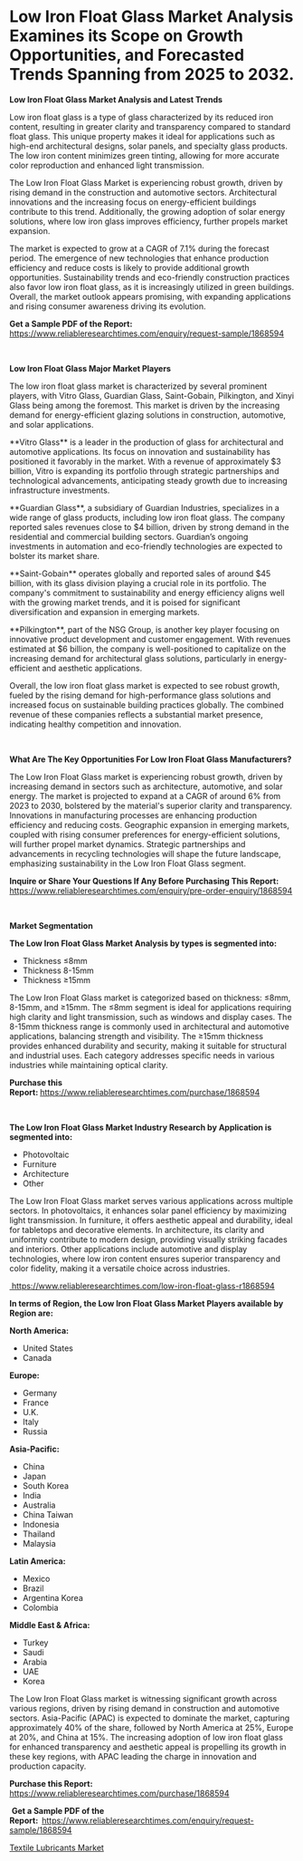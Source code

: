 <p><h1>Low Iron Float Glass Market Analysis Examines its Scope on Growth Opportunities, and Forecasted Trends Spanning from 2025 to 2032.</h1></p><p><strong>Low Iron Float Glass Market Analysis and Latest Trends</strong></p>
<p><p>Low iron float glass is a type of glass characterized by its reduced iron content, resulting in greater clarity and transparency compared to standard float glass. This unique property makes it ideal for applications such as high-end architectural designs, solar panels, and specialty glass products. The low iron content minimizes green tinting, allowing for more accurate color reproduction and enhanced light transmission.</p><p>The Low Iron Float Glass Market is experiencing robust growth, driven by rising demand in the construction and automotive sectors. Architectural innovations and the increasing focus on energy-efficient buildings contribute to this trend. Additionally, the growing adoption of solar energy solutions, where low iron glass improves efficiency, further propels market expansion. </p><p>The market is expected to grow at a CAGR of 7.1% during the forecast period. The emergence of new technologies that enhance production efficiency and reduce costs is likely to provide additional growth opportunities. Sustainability trends and eco-friendly construction practices also favor low iron float glass, as it is increasingly utilized in green buildings. Overall, the market outlook appears promising, with expanding applications and rising consumer awareness driving its evolution.</p></p>
<p><strong>Get a Sample PDF of the Report:&nbsp;</strong> <a href="https://www.reliableresearchtimes.com/enquiry/request-sample/1868594?utm_campaign=2999&utm_medium=2&utm_source=Github&utm_content=ia&utm_term=31032025&utm_id=low-iron-float-glass">https://www.reliableresearchtimes.com/enquiry/request-sample/1868594</a></p>
<p>&nbsp;</p>
<p><strong>Low Iron Float Glass Major Market Players</strong></p>
<p><p>The low iron float glass market is characterized by several prominent players, with Vitro Glass, Guardian Glass, Saint-Gobain, Pilkington, and Xinyi Glass being among the foremost. This market is driven by the increasing demand for energy-efficient glazing solutions in construction, automotive, and solar applications.</p><p>**Vitro Glass** is a leader in the production of glass for architectural and automotive applications. Its focus on innovation and sustainability has positioned it favorably in the market. With a revenue of approximately $3 billion, Vitro is expanding its portfolio through strategic partnerships and technological advancements, anticipating steady growth due to increasing infrastructure investments.</p><p>**Guardian Glass**, a subsidiary of Guardian Industries, specializes in a wide range of glass products, including low iron float glass. The company reported sales revenues close to $4 billion, driven by strong demand in the residential and commercial building sectors. Guardian’s ongoing investments in automation and eco-friendly technologies are expected to bolster its market share.</p><p>**Saint-Gobain** operates globally and reported sales of around $45 billion, with its glass division playing a crucial role in its portfolio. The company's commitment to sustainability and energy efficiency aligns well with the growing market trends, and it is poised for significant diversification and expansion in emerging markets.</p><p>**Pilkington**, part of the NSG Group, is another key player focusing on innovative product development and customer engagement. With revenues estimated at $6 billion, the company is well-positioned to capitalize on the increasing demand for architectural glass solutions, particularly in energy-efficient and aesthetic applications.</p><p>Overall, the low iron float glass market is expected to see robust growth, fueled by the rising demand for high-performance glass solutions and increased focus on sustainable building practices globally. The combined revenue of these companies reflects a substantial market presence, indicating healthy competition and innovation.</p></p>
<p>&nbsp;</p>
<p><strong>What Are The Key Opportunities For Low Iron Float Glass Manufacturers?</strong></p>
<p><p>The Low Iron Float Glass market is experiencing robust growth, driven by increasing demand in sectors such as architecture, automotive, and solar energy. The market is projected to expand at a CAGR of around 6% from 2023 to 2030, bolstered by the material's superior clarity and transparency. Innovations in manufacturing processes are enhancing production efficiency and reducing costs. Geographic expansion in emerging markets, coupled with rising consumer preferences for energy-efficient solutions, will further propel market dynamics. Strategic partnerships and advancements in recycling technologies will shape the future landscape, emphasizing sustainability in the Low Iron Float Glass segment.</p></p>
<p><strong>Inquire or Share Your Questions If Any Before Purchasing This Report:</strong> <a href="https://www.reliableresearchtimes.com/enquiry/pre-order-enquiry/1868594?utm_campaign=2999&utm_medium=2&utm_source=Github&utm_content=ia&utm_term=31032025&utm_id=low-iron-float-glass">https://www.reliableresearchtimes.com/enquiry/pre-order-enquiry/1868594</a></p>
<p>&nbsp;</p>
<p><strong>Market Segmentation</strong></p>
<p><strong>The Low Iron Float Glass Market Analysis by types is segmented into:</strong></p>
<p><ul><li>Thickness ≤8mm</li><li>Thickness 8-15mm</li><li>Thickness ≥15mm</li></ul></p>
<p><p>The Low Iron Float Glass market is categorized based on thickness: ≤8mm, 8-15mm, and ≥15mm. The ≤8mm segment is ideal for applications requiring high clarity and light transmission, such as windows and display cases. The 8-15mm thickness range is commonly used in architectural and automotive applications, balancing strength and visibility. The ≥15mm thickness provides enhanced durability and security, making it suitable for structural and industrial uses. Each category addresses specific needs in various industries while maintaining optical clarity.</p></p>
<p><strong>Purchase this Report:&nbsp;</strong><a href="https://www.reliableresearchtimes.com/purchase/1868594?utm_campaign=2999&utm_medium=2&utm_source=Github&utm_content=ia&utm_term=31032025&utm_id=low-iron-float-glass">https://www.reliableresearchtimes.com/purchase/1868594</a></p>
<p>&nbsp;</p>
<p><strong>The Low Iron Float Glass Market Industry Research by Application is segmented into:</strong></p>
<p><ul><li>Photovoltaic</li><li>Furniture</li><li>Architecture</li><li>Other</li></ul></p>
<p><p>The Low Iron Float Glass market serves various applications across multiple sectors. In photovoltaics, it enhances solar panel efficiency by maximizing light transmission. In furniture, it offers aesthetic appeal and durability, ideal for tabletops and decorative elements. In architecture, its clarity and uniformity contribute to modern design, providing visually striking facades and interiors. Other applications include automotive and display technologies, where low iron content ensures superior transparency and color fidelity, making it a versatile choice across industries.</p></p>
<p><a href="https://www.reliableresearchtimes.com/low-iron-float-glass-r1868594?utm_campaign=2999&utm_medium=2&utm_source=Github&utm_content=ia&utm_term=31032025&utm_id=low-iron-float-glass">&nbsp;https://www.reliableresearchtimes.com/low-iron-float-glass-r1868594</a></p>
<p><strong>In terms of Region, the Low Iron Float Glass Market Players available by Region are:</strong></p>
<p>
    <p> <strong> North America: </strong>
        <ul>
            <li>United States</li>
            <li>Canada</li>
        </ul>
        </p> 
    <p> <strong> Europe: </strong>
        <ul>
            <li>Germany</li>
            <li>France</li>
            <li>U.K.</li>
            <li>Italy</li>
            <li>Russia</li>
        </ul>
        </p> 
    <p> <strong> Asia-Pacific: </strong>
        <ul>
            <li>China</li>
            <li>Japan</li>
            <li>South Korea</li>
            <li>India</li>
            <li>Australia</li>
            <li>China Taiwan</li>
            <li>Indonesia</li>
            <li>Thailand</li>
            <li>Malaysia</li>
        </ul>
        </p> 
    <p> <strong> Latin America: </strong>
        <ul>
            <li>Mexico</li>
            <li>Brazil</li>
            <li>Argentina Korea</li>
            <li>Colombia</li>
        </ul>
        </p> 
    <p> <strong> Middle East & Africa: </strong>
        <ul>
            <li>Turkey</li>
            <li>Saudi</li>
            <li>Arabia</li>
            <li>UAE</li>
            <li>Korea</li>
        </ul>
    </p>
    </p>
<p><p>The Low Iron Float Glass market is witnessing significant growth across various regions, driven by rising demand in construction and automotive sectors. Asia-Pacific (APAC) is expected to dominate the market, capturing approximately 40% of the share, followed by North America at 25%, Europe at 20%, and China at 15%. The increasing adoption of low iron float glass for enhanced transparency and aesthetic appeal is propelling its growth in these key regions, with APAC leading the charge in innovation and production capacity.</p></p>
<p><strong>Purchase this Report: </strong><a href="https://www.reliableresearchtimes.com/purchase/1868594?utm_campaign=2999&utm_medium=2&utm_source=Github&utm_content=ia&utm_term=31032025&utm_id=low-iron-float-glass">https://www.reliableresearchtimes.com/purchase/1868594</a></p>
<p>&nbsp;<strong>Get a Sample PDF of the Report:&nbsp;&nbsp;</strong><a href="https://www.reliableresearchtimes.com/enquiry/request-sample/1868594?utm_campaign=2999&utm_medium=2&utm_source=Github&utm_content=ia&utm_term=31032025&utm_id=low-iron-float-glass">https://www.reliableresearchtimes.com/enquiry/request-sample/1868594</a></p>
<p><strong></strong></p>
<p><p><a href="https://github.com/miottaredlin79/Market-Research-Report-List-1/blob/main/textile-lubricants-market.md?utm_campaign=2999&utm_medium=2&utm_source=Github&utm_content=ia&utm_term=31032025&utm_id=low-iron-float-glass">Textile Lubricants Market</a></p></p>